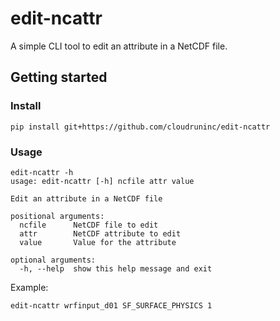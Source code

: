# edit-ncattr

A simple CLI tool to edit an attribute in a NetCDF file.

## Getting started

### Install

```
pip install git+https://github.com/cloudruninc/edit-ncattr
```

### Usage

```
edit-ncattr -h
usage: edit-ncattr [-h] ncfile attr value

Edit an attribute in a NetCDF file

positional arguments:
  ncfile      NetCDF file to edit
  attr        NetCDF attribute to edit
  value       Value for the attribute

optional arguments:
  -h, --help  show this help message and exit
```

Example:

```
edit-ncattr wrfinput_d01 SF_SURFACE_PHYSICS 1
```
